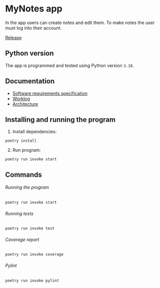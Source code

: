 # MyNotes app

In the app users can create notes and edit them. To make notes the user must log into their account.

[Release](https://github.com/heleneil/ot-harjoitustyo/releases/tag/viikko5)

## Python version

The app is programmed and tested using Python version ```3.10```.

## Documentation
- [Software requirements specification](https://github.com/heleneil/ot-harjoitustyo/blob/master/documentation/SRS.md)
- [Worklog](https://github.com/heleneil/ot-harjoitustyo/blob/master/documentation/worklog.md)
- [Architecture](https://github.com/heleneil/ot-harjoitustyo/blob/master/documentation/architecture.md)

## Installing and running the program
1. Install dependencies:

```poetry install```

2. Run program:

```poetry run invoke start```

## Commands

###### Running the program

```poetry run invoke start```

###### Running tests

```poetry run invoke test```

###### Coverage report

```poetry run invoke coverage```

###### Pylint

```poetry run invoke pylint```

